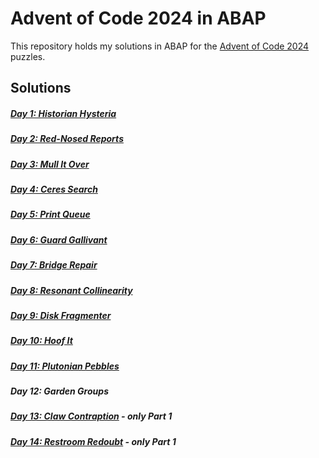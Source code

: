 # Advent of Code 2024 in ABAP

This repository holds my solutions in ABAP for the [Advent of Code 2024](https://adventofcode.com/2024) puzzles.

## Solutions

##### [Day 1: Historian Hysteria](/src/z_aoc24_tag_1.prog.abap)
##### [Day 2: Red-Nosed Reports](/src/z_aoc24_tag_2.prog.abap)
##### [Day 3: Mull It Over](/src/z_aoc24_tag_3.prog.abap)
##### [Day 4: Ceres Search](/src/z_aoc24_tag_4.prog.abap)
##### [Day 5: Print Queue](/src/z_aoc24_tag_5.prog.abap)
##### [Day 6: Guard Gallivant](/src/z_aoc24_tag_6.prog.abap)
##### [Day 7: Bridge Repair](/src/z_aoc24_tag_7.prog.abap)
##### [Day 8: Resonant Collinearity](/src/z_aoc24_tag_8.prog.abap)
##### [Day 9: Disk Fragmenter](/src/z_aoc24_tag_9.prog.abap)
##### [Day 10: Hoof It](/src/z_aoc24_tag_10.prog.abap)
##### [Day 11: Plutonian Pebbles](/src/z_aoc24_tag_11.prog.abap)
##### Day 12: Garden Groups
##### [Day 13: Claw Contraption](/src/z_aoc24_tag_13.prog.abap) - only Part 1
##### [Day 14: Restroom Redoubt](/src/z_aoc24_tag_14.prog.abap) - only Part 1